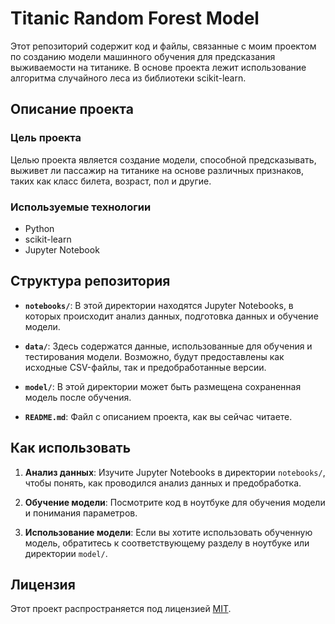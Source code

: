 # Titanic Random Forest Model

Этот репозиторий содержит код и файлы, связанные с моим проектом по созданию модели машинного обучения для предсказания выживаемости на титанике. В основе проекта лежит использование алгоритма случайного леса из библиотеки scikit-learn.

## Описание проекта

### Цель проекта
Целью проекта является создание модели, способной предсказывать, выживет ли пассажир на титанике на основе различных признаков, таких как класс билета, возраст, пол и другие.

### Используемые технологии
- Python
- scikit-learn
- Jupyter Notebook

## Структура репозитория

- **`notebooks/`**: В этой директории находятся Jupyter Notebooks, в которых происходит анализ данных, подготовка данных и обучение модели.

- **`data/`**: Здесь содержатся данные, использованные для обучения и тестирования модели. Возможно, будут предоставлены как исходные CSV-файлы, так и предобработанные версии.

- **`model/`**: В этой директории может быть размещена сохраненная модель после обучения.

- **`README.md`**: Файл с описанием проекта, как вы сейчас читаете.

## Как использовать

1. **Анализ данных**: Изучите Jupyter Notebooks в директории `notebooks/`, чтобы понять, как проводился анализ данных и предобработка.

2. **Обучение модели**: Посмотрите код в ноутбуке для обучения модели и понимания параметров.

3. **Использование модели**: Если вы хотите использовать обученную модель, обратитесь к соответствующему разделу в ноутбуке или директории `model/`.

## Лицензия

Этот проект распространяется под лицензией [MIT](LICENSE).
